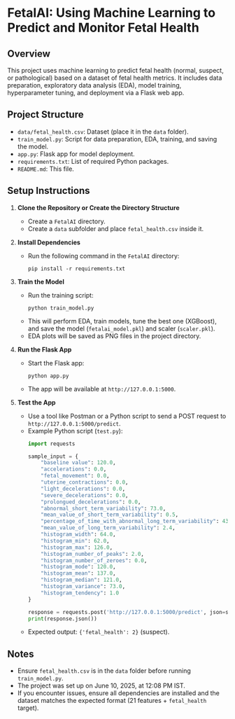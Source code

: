 # FetalAI: Using Machine Learning to Predict and Monitor Fetal Health

## Overview
This project uses machine learning to predict fetal health (normal, suspect, or pathological) based on a dataset of fetal health metrics. It includes data preparation, exploratory data analysis (EDA), model training, hyperparameter tuning, and deployment via a Flask web app.

## Project Structure
- `data/fetal_health.csv`: Dataset (place it in the `data` folder).
- `train_model.py`: Script for data preparation, EDA, training, and saving the model.
- `app.py`: Flask app for model deployment.
- `requirements.txt`: List of required Python packages.
- `README.md`: This file.

## Setup Instructions
1. **Clone the Repository or Create the Directory Structure**
   - Create a `FetalAI` directory.
   - Create a `data` subfolder and place `fetal_health.csv` inside it.

2. **Install Dependencies**
   - Run the following command in the `FetalAI` directory:
     ```
     pip install -r requirements.txt
     ```

3. **Train the Model**
   - Run the training script:
     ```
     python train_model.py
     ```
   - This will perform EDA, train models, tune the best one (XGBoost), and save the model (`fetalai_model.pkl`) and scaler (`scaler.pkl`).
   - EDA plots will be saved as PNG files in the project directory.

4. **Run the Flask App**
   - Start the Flask app:
     ```
     python app.py
     ```
   - The app will be available at `http://127.0.0.1:5000`.

5. **Test the App**
   - Use a tool like Postman or a Python script to send a POST request to `http://127.0.0.1:5000/predict`.
   - Example Python script (`test.py`):
     ```python
     import requests

     sample_input = {
         "baseline value": 120.0,
         "accelerations": 0.0,
         "fetal_movement": 0.0,
         "uterine_contractions": 0.0,
         "light_decelerations": 0.0,
         "severe_decelerations": 0.0,
         "prolongued_decelerations": 0.0,
         "abnormal_short_term_variability": 73.0,
         "mean_value_of_short_term_variability": 0.5,
         "percentage_of_time_with_abnormal_long_term_variability": 43.0,
         "mean_value_of_long_term_variability": 2.4,
         "histogram_width": 64.0,
         "histogram_min": 62.0,
         "histogram_max": 126.0,
         "histogram_number_of_peaks": 2.0,
         "histogram_number_of_zeroes": 0.0,
         "histogram_mode": 120.0,
         "histogram_mean": 137.0,
         "histogram_median": 121.0,
         "histogram_variance": 73.0,
         "histogram_tendency": 1.0
     }

     response = requests.post('http://127.0.0.1:5000/predict', json=sample_input)
     print(response.json())
     ```
   - Expected output: `{'fetal_health': 2}` (suspect).

## Notes
- Ensure `fetal_health.csv` is in the `data` folder before running `train_model.py`.
- The project was set up on June 10, 2025, at 12:08 PM IST.
- If you encounter issues, ensure all dependencies are installed and the dataset matches the expected format (21 features + `fetal_health` target).